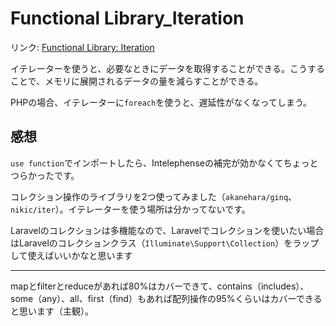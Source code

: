 # Functional Library_Iteration

リンク: [Functional Library: Iteration](https://igor.io/2014/01/06/functional-library-iter.html)

イテレーターを使うと、必要なときにデータを取得することができる。こうすることで、メモリに展開されるデータの量を減らすことができる。

PHPの場合、イテレーターに`foreach`を使うと、遅延性がなくなってしまう。

## 感想

`use function`でインポートしたら、Intelephenseの補完が効かなくてちょっとつらかったです。

コレクション操作のライブラリを2つ使ってみました（`akanehara/ginq`、`nikic/iter`）。イテレーターを使う場所は分かってないです。

Laravelのコレクションは多機能なので、Laravelでコレクションを使いたい場合はLaravelのコレクションクラス（`Illuminate\Support\Collection`）をラップして使えばいいかなと思います

---

mapとfilterとreduceがあれば80%はカバーできて、contains（includes）、some（any）、all、first（find）もあれば配列操作の95%くらいはカバーできると思います（主観）。